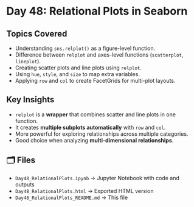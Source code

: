 
#  Day 48: Relational Plots in Seaborn

##  Topics Covered
- Understanding `sns.relplot()` as a figure-level function.
- Difference between `relplot` and axes-level functions (`scatterplot`, `lineplot`).
- Creating scatter plots and line plots using `relplot`.
- Using `hue`, `style`, and `size` to map extra variables.
- Applying `row` and `col` to create FacetGrids for multi-plot layouts.

##  Key Insights
- `relplot` is a **wrapper** that combines scatter and line plots in one function.  
- It creates **multiple subplots automatically** with `row` and `col`.  
- More powerful for exploring relationships across multiple categories.  
- Good choice when analyzing **multi-dimensional relationships**.

## 🗂 Files
- `Day48_RelationalPlots.ipynb` → Jupyter Notebook with code and outputs  
- `Day48_RelationalPlots.html` → Exported HTML version  
- `Day48_RelationalPlots_README.md` → This file  
